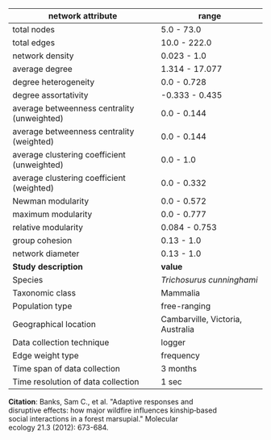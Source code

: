 network attribute|range
---|---
total nodes|5.0 - 73.0
total edges|10.0 - 222.0
network density|0.023 - 1.0
average degree|1.314 - 17.077
degree heterogeneity|0.0 - 0.728
degree assortativity|-0.333 - 0.435
average betweenness centrality (unweighted)|0.0 - 0.144
average betweenness centrality (weighted)|0.0 - 0.144
average clustering coefficient (unweighted)|0.0 - 1.0
average clustering coefficient (weighted)|0.0 - 0.332
Newman modularity|0.0 - 0.572
maximum modularity|0.0 - 0.777
relative modularity|0.084 - 0.753
group cohesion|0.13 - 1.0
network diameter|0.13 - 1.0
**Study description**|**value**
Species|*Trichosurus cunninghami*
Taxonomic class|Mammalia
Population type|free-ranging
Geographical location|Cambarville, Victoria, Australia
Data collection technique|logger
Edge weight type|frequency
Time span of data collection|3 months
Time resolution of data collection|1 sec
**Citation**: Banks, Sam C., et al. "Adaptive responses and <br> disruptive effects: how major wildfire influences kinship‐based <br> social interactions in a forest marsupial." Molecular <br> ecology 21.3 (2012): 673-684.